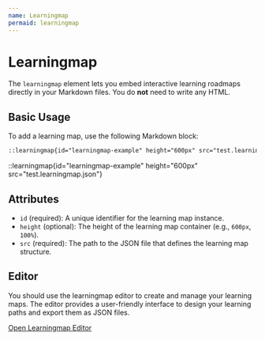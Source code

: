 ```yaml
---
name: Learningmap
permaid: learningmap
---
```


# Learningmap

The `learningmap` element lets you embed interactive learning roadmaps directly in your Markdown files. You do **not** need to write any HTML.

## Basic Usage

To add a learning map, use the following Markdown block:

````markdown
::learningmap{id="learningmap-example" height="600px" src="test.learningmap.json"}
````

::learningmap{id="learningmap-example" height="600px" src="test.learningmap.json"}

## Attributes

- `id` (required): A unique identifier for the learning map instance.
- `height` (optional): The height of the learning map container (e.g., `600px`, `100%`).
- `src` (required): The path to the JSON file that defines the learning map structure.

## Editor 

You should use the learningmap editor to create and manage your learning maps. The editor provides a user-friendly interface to design your learning paths and export them as JSON files.

[Open Learningmap Editor](https://learningmap.openpatch.org/editor)
